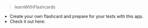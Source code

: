 > learnWithFlashcards

* Create your own flashcard and prepare for your tests with this app.
* Check it out here: 